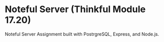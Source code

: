 # Noteful Server (Thinkful Module 17.20)

Noteful Server Assignment built with PostrgreSQL, Express, and Node.js. 
